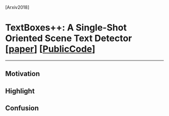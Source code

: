
[Arxiv2018]

# TextBoxes++: A Single-Shot Oriented Scene Text Detector [[paper](https://arxiv.org/abs/1801.02765)] [[PublicCode](https://github.com/MhLiao/TextBoxes_plusplus)]

---

## Motivation

## Highlight

## Confusion

